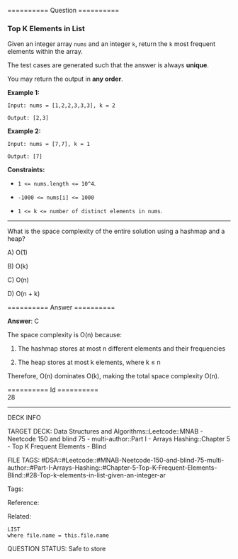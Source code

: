 ========== Question ==========  

### Top K Elements in List

Given an integer array `nums` and an integer `k`, return the `k` most frequent elements within the array.

The test cases are generated such that the answer is always **unique**.

You may return the output in **any order**.

**Example 1:**

```
Input: nums = [1,2,2,3,3,3], k = 2

Output: [2,3]
```

**Example 2:**

```
Input: nums = [7,7], k = 1

Output: [7]
```

**Constraints:**

-   `1 <= nums.length <= 10^4`.

-   `-1000 <= nums[i] <= 1000`

-   `1 <= k <= number of distinct elements in nums`.

---

What is the space complexity of the entire solution using a hashmap and a heap?

A) O(1)

B) O(k)

C) O(n)

D) O(n + k)  

========== Answer ==========  

**Answer**: C

The space complexity is O(n) because:

1. The hashmap stores at most n different elements and their frequencies

2. The heap stores at most k elements, where k ≤ n

Therefore, O(n) dominates O(k), making the total space complexity O(n).

========== Id ==========  
28

---

DECK INFO

TARGET DECK: Data Structures and Algorithms::Leetcode::MNAB - Neetcode 150 and blind 75 - multi-author::Part I - Arrays Hashing::Chapter 5 - Top K Frequent Elements - Blind

FILE TAGS: #DSA::#Leetcode::#MNAB-Neetcode-150-and-blind-75-multi-author::#Part-I-Arrays-Hashing::#Chapter-5-Top-K-Frequent-Elements-Blind::#28-Top-k-elements-in-list-given-an-integer-ar

Tags:

Reference:

Related:

```dataview
LIST
where file.name = this.file.name
```

QUESTION STATUS: Safe to store
